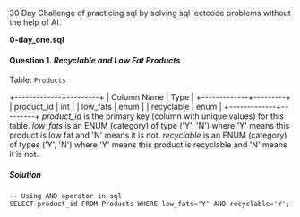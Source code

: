 30 Day Challenge of practicing sql by solving sql leetcode problems without the help of AI.

**0-day_one.sql**
#### Question 1. _Recyclable and Low Fat Products_

Table: ```Products```

+-------------+---------+
| Column Name | Type    |
+-------------+---------+
| product_id  | int     |
| low_fats    | enum    |
| recyclable  | enum    |
+-------------+---------+
*product_id* is the primary key (column with unique values) for this table.
*low_fats* is an ENUM (category) of type ('Y', 'N') where 'Y' means this product is low fat and 'N' means it is not.
*recyclable* is an ENUM (category) of types ('Y', 'N') where 'Y' means this product is recyclable and 'N' means it is not.


##### Solution
```
-- Using AND operator in sql
SELECT product_id FROM Products WHERE low_fats='Y' AND recyclable='Y';
```